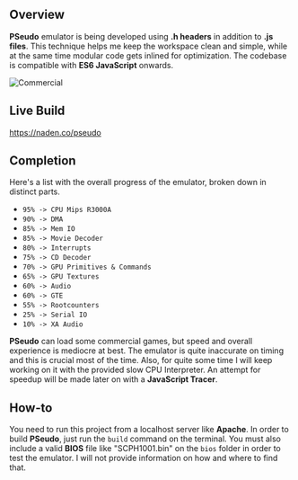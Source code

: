 ## Overview
**PSeudo** emulator is being developed using **.h headers** in addition to **.js files**. This technique helps me keep the workspace clean and simple, while at the same time modular code gets inlined for optimization. The codebase is compatible with **ES6 JavaScript** onwards.

![Commercial](https://raw.githubusercontent.com/dkoliris/pseudo/master/res/commercial.jpg)

## Live Build
https://naden.co/pseudo

## Completion
Here's a list with the overall progress of the emulator, broken down in distinct parts.
* `95% -> CPU Mips R3000A`
* `90% -> DMA`
* `85% -> Mem IO`
* `85% -> Movie Decoder`
* `80% -> Interrupts`
* `75% -> CD Decoder`
* `70% -> GPU Primitives & Commands`
* `65% -> GPU Textures`
* `60% -> Audio`
* `60% -> GTE`
* `55% -> Rootcounters`
* `25% -> Serial IO`
* `10% -> XA Audio`

**PSeudo** can load some commercial games, but speed and overall experience is mediocre at best. The emulator is quite inaccurate on timing and this is crucial most of the time. Also, for quite some time I will keep working on it with the provided slow CPU Interpreter. An attempt for speedup will be made later on with a **JavaScript Tracer**.

## How-to
You need to run this project from a localhost server like **Apache**. In order to build **PSeudo**, just run the `build` command on the terminal. You must also include a valid **BIOS** file like "SCPH1001.bin" on the `bios` folder in order to test the emulator. I will not provide information on how and where to find that.
